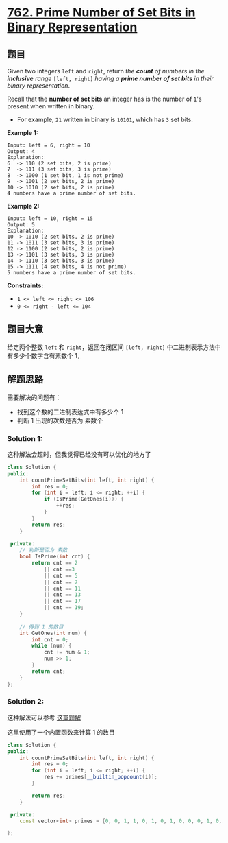 # [762. Prime Number of Set Bits in Binary Representation](https://leetcode.com/problems/prime-number-of-set-bits-in-binary-representation/)

## 题目

Given two integers `left` and `right`, return *the **count** of numbers in the **inclusive** range* `[left, right]` *having a **prime number of set bits** in their binary representation*.

Recall that the **number of set bits** an integer has is the number of `1`'s present when written in binary.

- For example, `21` written in binary is `10101`, which has `3` set bits.

 

**Example 1:**

```
Input: left = 6, right = 10
Output: 4
Explanation:
6  -> 110 (2 set bits, 2 is prime)
7  -> 111 (3 set bits, 3 is prime)
8  -> 1000 (1 set bit, 1 is not prime)
9  -> 1001 (2 set bits, 2 is prime)
10 -> 1010 (2 set bits, 2 is prime)
4 numbers have a prime number of set bits.
```

**Example 2:**

```
Input: left = 10, right = 15
Output: 5
Explanation:
10 -> 1010 (2 set bits, 2 is prime)
11 -> 1011 (3 set bits, 3 is prime)
12 -> 1100 (2 set bits, 2 is prime)
13 -> 1101 (3 set bits, 3 is prime)
14 -> 1110 (3 set bits, 3 is prime)
15 -> 1111 (4 set bits, 4 is not prime)
5 numbers have a prime number of set bits.
```

 

**Constraints:**

- `1 <= left <= right <= 106`
- `0 <= right - left <= 104`

## 题目大意

给定两个整数 `left` 和 `right`，返回在闭区间 `[left, right]` 中二进制表示方法中有多少个数字含有素数个 1，

## 解题思路

需要解决的问题有：

- 找到这个数的二进制表达式中有多少个 1
- 判断 1 出现的次数是否为 素数个

### Solution 1:

这种解法会超时，但我觉得已经没有可以优化的地方了

````c++
class Solution {
public:
    int countPrimeSetBits(int left, int right) {
        int res = 0;
        for (int i = left; i <= right; ++i) {
            if (IsPrime(GetOnes(i))) {
                ++res;
            }
        }
        return res;
    }
    
 private:
    // 判断是否为 素数
    bool IsPrime(int cnt) {
        return cnt == 2
            || cnt ==3
            || cnt == 5
            || cnt == 7
            || cnt == 11
            || cnt == 13
            || cnt == 17
            || cnt == 19;
    }
    
    // 得到 1 的数目
    int GetOnes(int num) {
        int cnt = 0;
        while (num) {
            cnt += num & 1;
            num >> 1;
        }
        return cnt;
    }
};
````

### Solution 2:

这种解法可以参考 [这篇题解](https://leetcode-cn.com/problems/prime-number-of-set-bits-in-binary-representation/solution/cchao-100de-jian-dan-jie-fa-by-ffreturn-pj11/)

这里使用了一个内置函数来计算 1 的数目

````c++
class Solution {
public:
    int countPrimeSetBits(int left, int right) {
        int res = 0;
        for (int i = left; i <= right; ++i) {
            res += primes[__builtin_popcount(i)];
        }

        return res;
    }

 private:
    const vector<int> primes = {0, 0, 1, 1, 0, 1, 0, 1, 0, 0, 0, 1, 0, 1, 0, 0, 0, 1, 0, 1};

};
````
